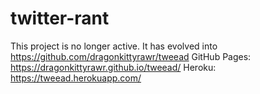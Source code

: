 # twitter-rant

This project is no longer active.  It has evolved into https://github.com/dragonkittyrawr/tweead
GitHub Pages: https://dragonkittyrawr.github.io/tweead/
Heroku: https://tweead.herokuapp.com/
